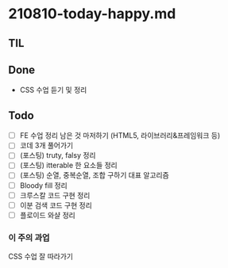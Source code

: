 # 210810-today-happy.md

## TIL

## Done

- CSS 수업 듣기 및 정리

## Todo

- [ ] FE 수업 정리 남은 것 마저하기 (HTML5, 라이브러리&프레임워크 등)
- [ ] 코데 3개 풀어가기
- [ ] (포스팅) truty, falsy 정리
- [ ] (포스팅) itterable 한 요소들 정리
- [ ] (포스팅) 순열, 중복순열, 조합 구하기 대표 알고리즘
- [ ] Bloody fill 정리
- [ ] 크루스칼 코드 구현 정리
- [ ] 이분 검색 코드 구현 정리
- [ ] 플로이드 와샬 정리

### 이 주의 과업

CSS 수업 잘 따라가기
